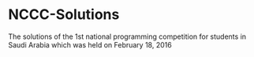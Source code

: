 # NCCC-Solutions
The solutions of the 1st national programming competition for students in Saudi Arabia which was held on February 18, 2016

